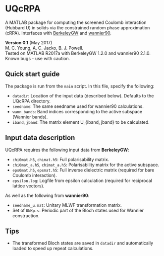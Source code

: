 # UQcRPA

A MATLAB package for computing the screened Coulomb interaction (Hubbard _U_) in solids via the constrained random phase approximation (cRPA). Interfaces with [BerkeleyGW](http://www.berkeleygw.org/) and [wannier90](http://www.wannier.org/).

**Version 0.1** (May 2017)  
M. C. Young, A. C. Jacko, B. J. Powell.  
Tested on MATLAB R2017a with BerkeleyGW 1.2.0 and wannier90 2.1.0.  
Known bugs - use with caution.

## Quick start guide
The package is run from the `main` script. In this file, specify the following:
* `datadir`: Location of the input data (described below). Defaults to the UQcRPA directory.
* `seedname`: The same seedname used for wannier90 calculations.
* `wann_bands`: Band indices corresponding to the active subspace (Wannier bands).
* `iband`, `jband`: The matrix element U_{iband, jband} to be calculated.


## Input data description

UQcRPA requires the following input data from **BerkeleyGW**:
* `chi0mat.h5`, `chimat.h5`: Full polarisability matrix.
* `chi0mat_a.h5`, `chimat_a.h5`: Polarisability matrix for the active subspace.
* `eps0mat.h5`, `epsmat.h5`: Full inverse dielectric matrix (required for bare Coulomb interaction).
* `epsilon.log`: Logfile from epsilon calculation (required for reciprocal lattice vectors).

As well as the following from **wannier90**:
* `seedname_u.mat`: Unitary MLWF transformation matrix.
* Set of `UNKp.s`: Periodic part of the Bloch states used for Wannier construction.

## Tips

* The transformed Bloch states are saved in `datadir` and automatically loaded to speed up repeat calculations.
